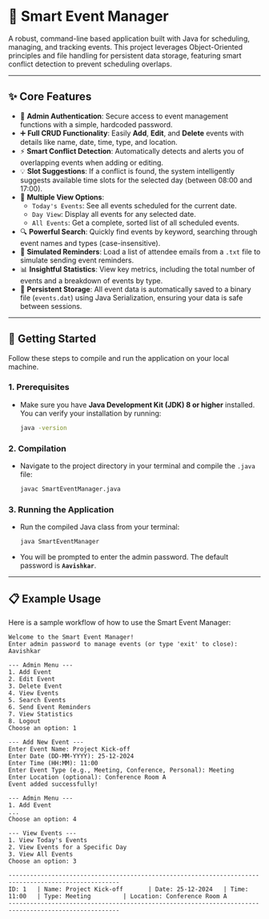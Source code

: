 # 📅 Smart Event Manager

A robust, command-line based application built with Java for scheduling, managing, and tracking events. This project leverages Object-Oriented principles and file handling for persistent data storage, featuring smart conflict detection to prevent scheduling overlaps.

---

## ✨ Core Features

-   🔑 **Admin Authentication**: Secure access to event management functions with a simple, hardcoded password.
-   ➕ **Full CRUD Functionality**: Easily **Add**, **Edit**, and **Delete** events with details like name, date, time, type, and location.
-   ⚡ **Smart Conflict Detection**: Automatically detects and alerts you of overlapping events when adding or editing.
-   💡 **Slot Suggestions**: If a conflict is found, the system intelligently suggests available time slots for the selected day (between 08:00 and 17:00).
-   👀 **Multiple View Options**:
    -   `Today's Events`: See all events scheduled for the current date.
    -   `Day View`: Display all events for any selected date.
    -   `All Events`: Get a complete, sorted list of all scheduled events.
-   🔍 **Powerful Search**: Quickly find events by keyword, searching through event names and types (case-insensitive).
-   📧 **Simulated Reminders**: Load a list of attendee emails from a `.txt` file to simulate sending event reminders.
-   📊 **Insightful Statistics**: View key metrics, including the total number of events and a breakdown of events by type.
-   💾 **Persistent Storage**: All event data is automatically saved to a binary file (`events.dat`) using Java Serialization, ensuring your data is safe between sessions.

---

## 🚀 Getting Started

Follow these steps to compile and run the application on your local machine.

### 1. Prerequisites

-   Make sure you have **Java Development Kit (JDK) 8 or higher** installed. You can verify your installation by running:
    ```bash
    java -version
    ```

### 2. Compilation

-   Navigate to the project directory in your terminal and compile the `.java` file:
    ```bash
    javac SmartEventManager.java
    ```

### 3. Running the Application

-   Run the compiled Java class from your terminal:
    ```bash
    java SmartEventManager
    ```
-   You will be prompted to enter the admin password. The default password is **`Aavishkar`**.

---

## 📋 Example Usage

Here is a sample workflow of how to use the Smart Event Manager:

```plaintext
Welcome to the Smart Event Manager!
Enter admin password to manage events (or type 'exit' to close): Aavishkar

--- Admin Menu ---
1. Add Event
2. Edit Event
3. Delete Event
4. View Events
5. Search Events
6. Send Event Reminders
7. View Statistics
8. Logout
Choose an option: 1

--- Add New Event ---
Enter Event Name: Project Kick-off
Enter Date (DD-MM-YYYY): 25-12-2024
Enter Time (HH:MM): 11:00
Enter Event Type (e.g., Meeting, Conference, Personal): Meeting
Enter Location (optional): Conference Room A
Event added successfully!

--- Admin Menu ---
1. Add Event
...
Choose an option: 4

--- View Events ---
1. View Today's Events
2. View Events for a Specific Day
3. View All Events
Choose an option: 3

-----------------------------------------------------------------------------------------------------
ID: 1   | Name: Project Kick-off       | Date: 25-12-2024   | Time: 11:00   | Type: Meeting         | Location: Conference Room A
-----------------------------------------------------------------------------------------------------

